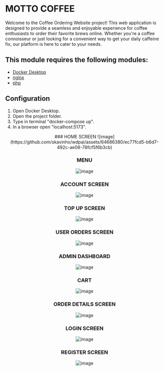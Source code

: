 # MOTTO COFFEE

Welcome to the Coffee Ordering Website project! 
This web application is designed to provide a seamless and enjoyable experience for coffee enthusiasts to order their favorite brews online. 
Whether you're a coffee connoisseur or just looking for a convenient way to get your daily caffeine fix, our platform is here to cater to your needs.


## This module requires the following modules:

- [Docker Desktop](https://www.docker.com/products/docker-desktop/)
- [nginx](https://nginx.org/en/download.html)
- [php](https://www.php.net/downloads.php)

## Configuration

1. Open Docker Desktop.
2. Open the project folder.
3. Type in terminal "docker-compose up".
4. In a browser open "localhost:5173".

<center>
### HOME SCREEN
![image](https://github.com/skavinho/wdpai/assets/64686380/ec77fcd5-b6d7-492c-ae08-78fcf5f6b3cb)

### MENU
![image](https://github.com/skavinho/wdpai/assets/64686380/286d993b-0287-4704-b6ce-79ac74df508d)
### ACCOUNT SCREEN
![image](https://github.com/skavinho/wdpai/assets/64686380/5caee10b-03f4-48e7-a6ee-2d8c0cd7f94a)
### TOP UP SCREEN
![image](https://github.com/skavinho/wdpai/assets/64686380/deab6f6b-6d69-4405-b391-e1471932a200)
### USER ORDERS SCREEN
![image](https://github.com/skavinho/wdpai/assets/64686380/6ae20ee8-0919-4cde-a3bc-80786b311363)
### ADMIN DASHBOARD
![image](https://github.com/skavinho/wdpai/assets/64686380/928b3b4f-881e-4188-a5c3-b76cc9d95360)
### CART
![image](https://github.com/skavinho/wdpai/assets/64686380/13c46dc4-3491-4c9a-a998-c6ad61e11437)
### ORDER DETAILS SCREEN
![image](https://github.com/skavinho/wdpai/assets/64686380/15069e56-66ad-4413-8179-e604be9b3471)
### LOGIN SCREEN
![image](https://github.com/skavinho/wdpai/assets/64686380/7d39ad01-d61a-466b-a8f5-718f1286fb33)
### REGISTER SCREEN
![image](https://github.com/skavinho/wdpai/assets/64686380/b3c988b5-ece7-48ff-92d0-6cc12a0da558)
</center>






